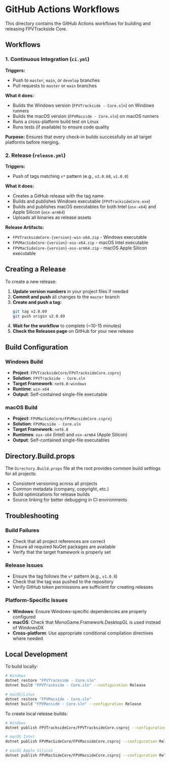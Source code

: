 # GitHub Actions Workflows

This directory contains the GitHub Actions workflows for building and releasing FPVTrackside Core.

## Workflows

### 1. Continuous Integration (`ci.yml`)

**Triggers:**
- Push to `master`, `main`, or `develop` branches
- Pull requests to `master` or `main` branches

**What it does:**
- Builds the Windows version (`FPVTrackside - Core.sln`) on Windows runners
- Builds the macOS version (`FPVMacside - Core.sln`) on macOS runners  
- Runs a cross-platform build test on Linux
- Runs tests (if available) to ensure code quality

**Purpose:**
Ensures that every check-in builds successfully on all target platforms before merging.

### 2. Release (`release.yml`)

**Triggers:**
- Push of tags matching `v*` pattern (e.g., `v2.0.68`, `v1.0.0`)

**What it does:**
- Creates a GitHub release with the tag name
- Builds and publishes Windows executable (`FPVTracksideCore.exe`)
- Builds and publishes macOS executables for both Intel (`osx-x64`) and Apple Silicon (`osx-arm64`)
- Uploads all binaries as release assets

**Release Artifacts:**
- `FPVTracksideCore-{version}-win-x64.zip` - Windows executable
- `FPVMacSideCore-{version}-osx-x64.zip` - macOS Intel executable  
- `FPVMacSideCore-{version}-osx-arm64.zip` - macOS Apple Silicon executable

## Creating a Release

To create a new release:

1. **Update version numbers** in your project files if needed
2. **Commit and push** all changes to the `master` branch
3. **Create and push a tag:**
   ```bash
   git tag v2.0.69
   git push origin v2.0.69
   ```
4. **Wait for the workflow** to complete (~10-15 minutes)
5. **Check the Releases page** on GitHub for your new release

## Build Configuration

### Windows Build
- **Project**: `FPVTracksideCore/FPVTracksideCore.csproj`
- **Solution**: `FPVTrackside - Core.sln`
- **Target Framework**: `net6.0-windows`
- **Runtime**: `win-x64`
- **Output**: Self-contained single-file executable

### macOS Build
- **Project**: `FPVMacSideCore/FPVMacsideCore.csproj`
- **Solution**: `FPVMacside - Core.sln`
- **Target Framework**: `net6.0`
- **Runtimes**: `osx-x64` (Intel) and `osx-arm64` (Apple Silicon)
- **Output**: Self-contained single-file executables

## Directory.Build.props

The `Directory.Build.props` file at the root provides common build settings for all projects:
- Consistent versioning across all projects
- Common metadata (company, copyright, etc.)
- Build optimizations for release builds
- Source linking for better debugging in CI environments

## Troubleshooting

### Build Failures
- Check that all project references are correct
- Ensure all required NuGet packages are available
- Verify that the target framework is properly set

### Release Issues
- Ensure the tag follows the `v*` pattern (e.g., `v1.0.0`)
- Check that the tag was pushed to the repository
- Verify GitHub token permissions are sufficient for creating releases

### Platform-Specific Issues
- **Windows**: Ensure Windows-specific dependencies are properly configured
- **macOS**: Check that MonoGame.Framework.DesktopGL is used instead of WindowsDX
- **Cross-platform**: Use appropriate conditional compilation directives where needed

## Local Development

To build locally:

```bash
# Windows
dotnet restore "FPVTrackside - Core.sln"
dotnet build "FPVTrackside - Core.sln" --configuration Release

# macOS/Linux  
dotnet restore "FPVMacside - Core.sln"
dotnet build "FPVMacside - Core.sln" --configuration Release
```

To create local release builds:

```bash
# Windows
dotnet publish FPVTracksideCore/FPVTracksideCore.csproj --configuration Release --runtime win-x64 --self-contained true

# macOS Intel
dotnet publish FPVMacSideCore/FPVMacsideCore.csproj --configuration Release --runtime osx-x64 --self-contained true

# macOS Apple Silicon
dotnet publish FPVMacSideCore/FPVMacsideCore.csproj --configuration Release --runtime osx-arm64 --self-contained true
``` 